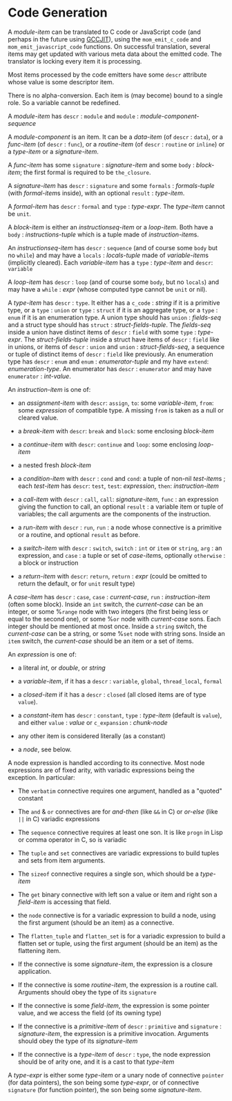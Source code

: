 <!-- -*- markdown -*- -->
# Code Generation

A *module-item* can be translated to C code or JavaScript code (and
perhaps in the future using [GCCJIT][]), using the `mom_emit_c_code`
and `mom_emit_javascript_code` functions. On successful translation,
several items may get updated with various meta data about the emitted
code. The translator is locking every item it is processing.

Most items processed by the code emitters have some `descr` attribute whose value is some descriptor item.

There is no alpha-conversion. Each item is (may become) bound to a single role. So
a variable cannot be redefined.

A *module-item* has `descr` : `module` and `module` :
*module-component-sequence*

A *module-component* is an item. It can be a *data-item* (of `descr` :
`data`), or a *func-item* (of `descr` : `func`), or a *routine-item*
(of `descr` : `routine` or `inline`) or a *type-item* or a *signature-item*.

A *func-item* has some `signature` : *signature-item* and some `body` : *block-item*; the first formal is required to be `the_closure`.

A *signature-item* has `descr` : `signature` and some `formals` :
*formals-tuple* (with *formal-item*s inside), with an optional
`result` : *type-item*.

A *formal-item* has `descr` : `formal` and `type` : *type-expr*. The *type-item* cannot be `unit`.

A *block-item* is either an *instructionseq-item* or a *loop-item*. Both have
a `body` : *instructions-tuple* which is a tuple made of
*instruction-item*s.

An *instructionseq-item* has `descr` : `sequence` (and of course some
`body` but no `while`) and may have a `locals` : *locals-tuple* made of
*variable-item*s (implicitly cleared). Each *variable-item* has a
`type` : *type-item* and `descr`: `variable`

A *loop-item* has `descr` : `loop` (and of course some `body`, but no
`locals`) and may have a `while` : *expr* (whose computed type cannot
be `unit` or nil).

A *type-item* has `descr` : `type`. It either has a `c_code` :
*string* if it is a primitive type, or a `type` : `union` or `type` :
`struct` if it is an aggregate type, or a `type` : `enum` if it is an
enumeration type. A union type should has `union` : *fields-seq* and a
struct type should has `struct` : *struct-fields-tuple*. The
*fields-seq* inside a union have distinct items of `descr` : `field`
with some `type` : *type-expr*. The *struct-fields-tuple* inside a
struct have items of `descr` : `field` like in unions, or items of
`descr` : `union` and `union` : *struct-fields-seq*, a sequence or
tuple of distinct items of `descr` : `field` like previously.  An
enumeration type has `descr` : `enum` and `enum` : *enumerator-tuple*
and my have `extend`: *enumeration-type*.  An enumerator has `descr` :
`enumerator` and may have `enumerator` : *int-value*.


An *instruction-item* is one of:

* an *assignment-item* with `descr`: `assign`, `to`: some
  *variable-item*, `from`: some *expression* of compatible type. A
  missing `from` is taken as a null or cleared value.

* a *break-item* with `descr`: `break` and `block`: some enclosing *block-item*

* a *continue-item* with  `descr`: `continue` and `loop`: some enclosing *loop-item*

* a nested fresh *block-item* 

* a *condition-item* with `descr` : `cond` and `cond`: a tuple of
non-nil *test-item*s ; each *test-item* has `descr`: `test`, `test`:
*expression*, `then`: *instruction-item*

* a *call-item* with `descr` : `call`, `call`: *signature-item*, `func`
: an expression giving the function to call, an optional `result` : a
variable item or tuple of variables; the call arguments are the
components of the instruction.

* a *run-item* with `descr` : `run`, `run` : a node whose connective
is a primitive or a routine, and optional `result` as before.

* a *switch-item* with `descr` : `switch`, `switch` : `int` or `item` or
`string`, `arg` : an expression, and `case` : a tuple or set of
*case-item*s, optionally `otherwise` : a block or instruction

* a *return-item* with `descr`: `return`, `return` : *expr* (could be
  omitted to return the default, or for `unit` result type)

A *case-item* has `descr` : `case`, `case` : *current-case*, `run` :
*instruction-item* (often some block). Inside an `int` switch, the
*current-case* can be an integer, or some %`range` node with two
integers (the first being less or equal to the second one), or some
%`or` node with *current-case* sons. Each integer should be mentioned
at most once. Inside a `string` switch, the *current-case* can be a
string, or some %`set` node with string sons. Inside an `item` switch,
the *current-case* should be an item or a set of items.

An *expression* is one of:

* a literal *int*, or *double*, or *string*

* a *variable-item*, if it has a `descr` : `variable`, `global`, `thread_local`, `formal`

* a *closed-item* if it has a `descr` : `closed` (all closed items are
of type `value`).

* a *constant-item* has `descr` : `constant`, `type` : *type-item*
  (default is `value`), and either `value` : *value* or
  `c_expansion` : *chunk-node*

* any other item is considered literally (as a constant)

* a *node*, see below.


A node expression is handled according to its connective. Most node
expressions are of fixed arity, with variadic expressions being the
exception. In particular:

* The `verbatim` connective requires one argument, handled as a "quoted" constant

* The `and` & `or` connectives are for *and-then* (like `&&` in C) or
  *or-else* (like `||` in C) variadic expressions

* The `sequence` connective requires at least one son. It is like
  `progn` in Lisp or comma operator in C, so is variadic

* The `tuple` and `set` connectives are variadic expressions to build
  tuples and sets from item arguments.

* The `sizeof` connective requires a single son, which should be a *type-item*

* The `get` binary connective with left son a value or item and right
  son a *field-item* is accessing that field.

* the `node` connective is for a variadic expression to build a node,
  using the first argument (should be an item) as a connective.

* The `flatten_tuple` and `flatten_set` is for a variadic expression
  to build a flatten set or tuple, using the first argument (should be
  an item) as the flattening item.

* If the connective is some *signature-item*, the expression is a closure application.

* If the connective is some *routine-item*, the expression is a
  routine call. Arguments should obey the type of its `signature`

* If the connective is some *field-item*, the expression is some
  pointer value, and we access the field (of its owning type)

* If the connective is a *primitive-item* of `descr` : `primitive` and
  `signature` : *signature-item*, the expression is a primitive
  invocation.  Arguments should obey the type of its *signature-item*

* If the connective is a *type-item* of `descr` : `type`, the node
  expression should be of arity one, and it is a cast to that
  *type-item*

A *type-expr* is either some *type-item* or a unary node of connective
`pointer` (for data pointers), the son being some *type-expr*, or of
connective `signature` (for function pointer), the son being some
*signature-item*.

[GCCJIT]: http://gcc.gnu.org/onlinedocs/jit/

